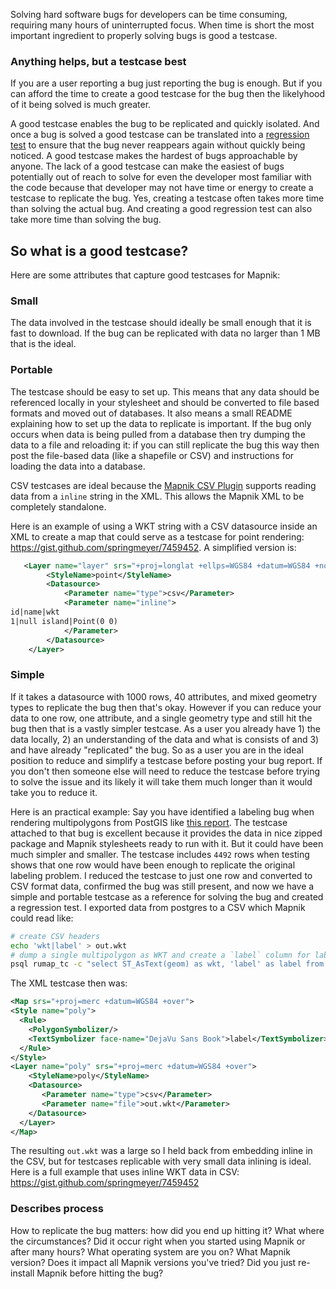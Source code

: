 Solving hard software bugs for developers can be time consuming, requiring many hours of uninterrupted focus. When time is short the most important ingredient to properly solving bugs is good a testcase.

### Anything helps, but a testcase best

If you are a user reporting a bug just reporting the bug is enough. But if you can afford the time to create a good testcase for the bug then the likelyhood of it being solved is much greater.

A good testcase enables the bug to be replicated and quickly isolated. And once a bug is solved a good testcase can be translated into a [regression test](http://en.wikipedia.org/wiki/Regression_testing) to ensure that the bug never reappears again without quickly being noticed. A good testcase makes the hardest of bugs approachable by anyone. The lack of a good testcase can make the easiest of bugs potentially out of reach to solve for even the developer most familiar with the code because that developer may not have time or energy to create a testcase to replicate the bug. Yes, creating a testcase often takes more time than solving the actual bug. And creating a good regression test can also take more time than solving the bug.

## So what is a good testcase?

Here are some attributes that capture good testcases for Mapnik:

### Small

The data involved in the testcase should ideally be small enough that it is fast to download. If the bug can be replicated with data no larger than 1 MB that is the ideal.

### Portable

The testcase should be easy to set up. This means that any data should be referenced locally in your stylesheet and should be converted to file based formats and moved out of databases. It also means a small README explaining how to set up the data to replicate is important. If the bug only occurs when data is being pulled from a database then try dumping the data to a file and reloading it: if you can still replicate the bug this way then post the file-based data (like a shapefile or CSV) and instructions for loading the data into a database. 

CSV testcases are ideal because the [Mapnik CSV Plugin](https://github.com/mapnik/mapnik/wiki/CSV-Plugin) supports reading data from a `inline` string in the XML. This allows the Mapnik XML to be completely standalone.

Here is an example of using a WKT string with a CSV datasource inside an XML to create a map that could serve as a testcase for point rendering: https://gist.github.com/springmeyer/7459452. A simplified version is:

```xml
   <Layer name="layer" srs="+proj=longlat +ellps=WGS84 +datum=WGS84 +no_defs">
        <StyleName>point</StyleName>
        <Datasource>
            <Parameter name="type">csv</Parameter>
            <Parameter name="inline">
id|name|wkt
1|null island|Point(0 0)
            </Parameter>
        </Datasource>
    </Layer>
```

### Simple

If it takes a datasource with 1000 rows, 40 attributes, and mixed geometry types to replicate the bug then that's okay. However if you can reduce your data to one row, one attribute, and a single geometry type and still hit the bug then that is a vastly simpler testcase. As a user you already have 1) the data locally, 2) an understanding of the data and what is consists of and 3) and have already "replicated" the bug. So as a user you are in the ideal position to reduce and simplify a testcase before posting your bug report. If you don't then someone else will need to reduce the testcase before trying to solve the issue and its likely it will take them much longer than it would take you to reduce it.

Here is an practical example: Say you have identified a labeling bug when rendering multipolygons from PostGIS like [this report](https://github.com/mapnik/mapnik/issues/2062). The testcase attached to that bug is excellent because it provides the data in nice zipped package and Mapnik stylesheets ready to run with it. But it could have been much simpler and smaller. The testcase includes `4492` rows when testing shows that one row would have been enough to replicate the original labeling problem. I reduced the testcase to just one row and converted to CSV format data, confirmed the bug was still present, and now we have a simple and portable testcase as a reference for solving the bug and created a regression test. I exported data from postgres to a CSV which Mapnik could read like:

```sh
# create CSV headers
echo 'wkt|label' > out.wkt
# dump a single multipolygon as WKT and create a `label` column for labeling
psql rumap_tc -c "select ST_AsText(geom) as wkt, 'label' as label from topo_sz where id=697611;" -A -t >> out.wkt
```

The XML testcase then was:
```xml
<Map srs="+proj=merc +datum=WGS84 +over">
<Style name="poly">
  <Rule>
    <PolygonSymbolizer/>
    <TextSymbolizer face-name="DejaVu Sans Book">label</TextSymbolizer>
  </Rule>
</Style>
<Layer name="poly" srs="+proj=merc +datum=WGS84 +over">
    <StyleName>poly</StyleName>
    <Datasource>
       <Parameter name="type">csv</Parameter>
       <Parameter name="file">out.wkt</Parameter>
    </Datasource>
  </Layer>
</Map>
```

The resulting `out.wkt` was a large so I held back from embedding inline in the CSV, but for testcases replicable with very small data inlining is ideal. Here is a full example that uses inline WKT data in CSV: https://gist.github.com/springmeyer/7459452

### Describes process

How to replicate the bug matters: how did you end up hitting it? What where the circumstances? Did it occur right when you started using Mapnik or after many hours? What operating system are you on? What Mapnik version? Does it impact all Mapnik versions you've tried? Did you just re-install Mapnik before hitting the bug?
